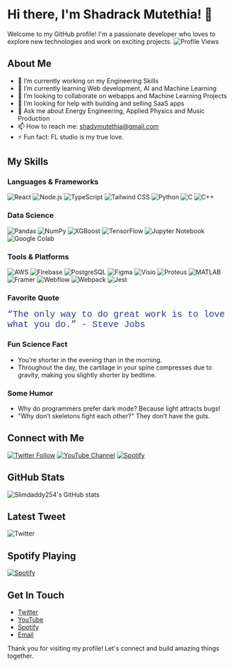 # Hi there, I'm Shadrack Mutethia! 👋

Welcome to my GitHub profile! I'm a passionate developer who loves to explore new technologies and work on exciting projects.
![Profile Views](https://komarev.com/ghpvc/?username=Slimdaddy254&color=blueviolet)

## About Me

- 🔭 I’m currently working on my Engineering Skills
- 🌱 I’m currently learning Web development, AI and Machine Learning
- 👯 I’m looking to collaborate on webapps and Machine Learning Projects
- 🤔 I’m looking for help with building and selling SaaS apps
- 💬 Ask me about Energy Engineering, Applied Physics and Music Production
- 📫 How to reach me: shadymutethia@gmail.com
- ⚡ Fun fact: FL studio is my true love.

## My Skills

### Languages & Frameworks
![React](https://img.shields.io/badge/React-20232A?style=for-the-badge&logo=react&logoColor=61DAFB)
![Node.js](https://img.shields.io/badge/Node.js-339933?style=for-the-badge&logo=nodedotjs&logoColor=white)
![TypeScript](https://img.shields.io/badge/TypeScript-007ACC?style=for-the-badge&logo=typescript&logoColor=white)
![Tailwind CSS](https://img.shields.io/badge/Tailwind_CSS-38B2AC?style=for-the-badge&logo=tailwind-css&logoColor=white)
![Python](https://img.shields.io/badge/Python-3776AB?style=for-the-badge&logo=python&logoColor=white)
![C](https://img.shields.io/badge/C-00599C?style=for-the-badge&logo=c&logoColor=white)
![C++](https://img.shields.io/badge/C++-00599C?style=for-the-badge&logo=cplusplus&logoColor=white)

### Data Science
![Pandas](https://img.shields.io/badge/Pandas-150458?style=for-the-badge&logo=pandas&logoColor=white)
![NumPy](https://img.shields.io/badge/NumPy-013243?style=for-the-badge&logo=numpy&logoColor=white)
![XGBoost](https://img.shields.io/badge/XGBoost-EC913B?style=for-the-badge&logo=xgboost&logoColor=white)
![TensorFlow](https://img.shields.io/badge/TensorFlow-FF6F00?style=for-the-badge&logo=tensorflow&logoColor=white)
![Jupyter Notebook](https://img.shields.io/badge/Jupyter-FA0F00?style=for-the-badge&logo=jupyter&logoColor=white)
![Google Colab](https://img.shields.io/badge/Google_Colab-F9AB00?style=for-the-badge&logo=googlecolab&logoColor=white)



### Tools & Platforms
![AWS](https://img.shields.io/badge/Amazon_AWS-232F3E?style=for-the-badge&logo=amazon-aws&logoColor=white)
![Firebase](https://img.shields.io/badge/Firebase-FFCA28?style=for-the-badge&logo=firebase&logoColor=white)
![PostgreSQL](https://img.shields.io/badge/PostgreSQL-336791?style=for-the-badge&logo=postgresql&logoColor=white)
![Figma](https://img.shields.io/badge/Figma-F24E1E?style=for-the-badge&logo=figma&logoColor=white)
![Visio](https://img.shields.io/badge/Visio-3955A3?style=for-the-badge&logo=visio&logoColor=white)
![Proteus](https://img.shields.io/badge/Proteus-0078D7?style=for-the-badge&logo=proteus&logoColor=white)
![MATLAB](https://img.shields.io/badge/MATLAB-0076A8?style=for-the-badge&logo=mathworks&logoColor=white)
![Framer](https://img.shields.io/badge/Framer-0055FF?style=for-the-badge&logo=framer&logoColor=white)
![Webflow](https://img.shields.io/badge/Webflow-4353FF?style=for-the-badge&logo=webflow&logoColor=white)
![Webpack](https://img.shields.io/badge/Webpack-8DD6F9?style=for-the-badge&logo=webpack&logoColor=black)
![Jest](https://img.shields.io/badge/Jest-C21325?style=for-the-badge&logo=jest&logoColor=white)




### Favorite Quote
<div style="font-family: 'Courier New', Courier, monospace; font-size: 20px; color: #2E3A87;">
  <q>The only way to do great work is to love what you do.</q> - Steve Jobs
</div>

### Fun Science Fact
- You’re shorter in the evening than in the morning.
- Throughout the day, the cartilage in your spine compresses due to gravity, making you slightly shorter by bedtime.

### Some Humor
- Why do programmers prefer dark mode? Because light attracts bugs!
- "Why don’t skeletons fight each other?"  They don’t have the guts.

## Connect with Me

[![Twitter Follow](https://img.shields.io/twitter/follow/Slimdaddy254?style=social)](https://twitter.com/Shady_mutethia)
[![YouTube Channel](https://img.shields.io/youtube/channel/subscribers/UC-YourChannelID?style=social)](https://www.youtube.com/@shady_mutethia)
[![Spotify](https://img.shields.io/badge/Spotify-1DB954?style=flat&logo=spotify&logoColor=white)](https://open.spotify.com/user/2b82vrtppnwpf6dzybzq84jix?si=f0d2ec17011140a9)

## GitHub Stats

![Slimdaddy254's GitHub stats](https://github-readme-stats.vercel.app/api?username=Slimdaddy254&show_icons=true&theme=radical)

## Latest Tweet

![Twitter](https://img.shields.io/twitter/url?label=Latest%20Tweet&style=social&url=https%3A%2F%2Ftwitter.com%2FShady_mutethia)

## Spotify Playing

[![Spotify](https://novatorem.vercel.app/api/spotify)](https://open.spotify.com/user/2b82vrtppnwpf6dzybzq84jix?si=f0d2ec17011140a9)

## Get In Touch

- [Twitter](https://twitter.com/Shady_Mutethia)
- [YouTube](https://www.youtube.com/@shady_mutethia)
- [Spotify](https://open.spotify.com/user/2b82vrtppnwpf6dzybzq84jix?si=f0d2ec17011140a9)
- [Email](shadymutethia@gmail.com)

Thank you for visiting my profile! Let's connect and build amazing things together.

